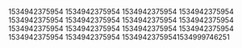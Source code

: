 1534942375954
1534942375954
1534942375954
1534942375954
1534942375954
1534942375954
1534942375954
1534942375954
1534942375954
1534942375954
1534942375954
1534942375954
1534942375954
1534942375954
15349423759541534999746251